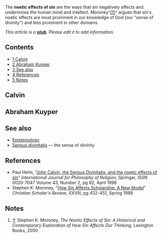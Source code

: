 The **noetic effects of sin** are the ways that sin negatively
affects and undermines the human mind and intellect.
Moroney^[[1]](#note-0)^ argues that sin's noetic effects are most
prominent in our knowledge of God (our "sense of divinity") and
less prominent in other domains.

*This article is a **[stub](http://www.theopedia.com/Category:Theopedia_stubs "Category:Theopedia stubs")**. Please edit it to add information.*
## Contents

-   [1 Calvin](#Calvin)
-   [2 Abraham Kuyper](#Abraham_Kuyper)
-   [3 See also](#See_also)
-   [4 References](#References)
-   [5 Notes](#Notes)

## Calvin

## Abraham Kuyper

## See also

-   [Epistemology](Epistemology "Epistemology")
-   [Sensus divinitatis](index.php?title=Sensus_divinitatis&action=edit&redlink=1 "Sensus divinitatis (page does not exist)")
    — the sense of divinity

## References

-   Paul Helm,
    "[John Calvin, the Sensus Divinitatis, and the noetic effects of sin](http://www.springerlink.com/content/h89768u042u36v17/fulltext.pdf)"
    *International Journal for Philosophy of Religion,* Springer, ISSN
    0020-7047 Volume 43, Number 2, pg 82, April 1998
-   Stephen K. Moroney,
    "[How Sin Affects Scholarship: A New Model](http://www.asa3.org/ASA/topics/ethics/CSRSpring-1999Moroney.html)"
    *Christian Scholar's Review*, XXVIII, pg 432-451, Spring 1999

## Notes

1.  [↑](#ref-0) Stephen K. Moroney,
    *The Noetic Effects of Sin: A Historical and Contemporary Exploration of How Sin Affects Our Thinking,*
    Lexington Books, 2000



